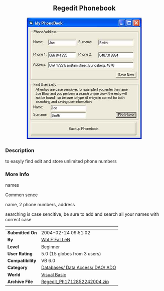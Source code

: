 ﻿<div align="center">

## Regedit Phonebook

<img src="PIC2004224950591561.jpg">
</div>

### Description

to easyly find edit and store unlimited phone numbers
 
### More Info
 
names

Commen sence

name, 2 phone numbers, address

searching is case sencitive, be sure to add and search all your names with correct case


<span>             |<span>
---                |---
**Submitted On**   |2004-02-24 09:51:02
**By**             |[WoLF\`FaLLeN](https://github.com/Planet-Source-Code/PSCIndex/blob/master/ByAuthor/wolf-fallen.md)
**Level**          |Beginner
**User Rating**    |5.0 (15 globes from 3 users)
**Compatibility**  |VB 6\.0
**Category**       |[Databases/ Data Access/ DAO/ ADO](https://github.com/Planet-Source-Code/PSCIndex/blob/master/ByCategory/databases-data-access-dao-ado__1-6.md)
**World**          |[Visual Basic](https://github.com/Planet-Source-Code/PSCIndex/blob/master/ByWorld/visual-basic.md)
**Archive File**   |[Regedit\_Ph1712852242004\.zip](https://github.com/Planet-Source-Code/wolf-fallen-regedit-phonebook__1-51971/archive/master.zip)








